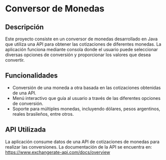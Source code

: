 # Conversor de Monedas

## Descripción

Este proyecto consiste en un conversor de monedas desarrollado en Java que utiliza una API para obtener las cotizaciones de diferentes monedas. La aplicación funciona mediante consola donde el usuario puede seleccionar diversas opciones de conversión y proporcionar los valores que desea convertir.

## Funcionalidades

- Conversión de una moneda a otra basada en las cotizaciones obtenidas de una API.
- Menú interactivo que guía al usuario a través de las diferentes opciones de conversión.
- Soporte para múltiples monedas, incluyendo dólares, pesos argentinos, reales brasileños, entre otros.

## API Utilizada
La aplicación consume datos de una API de cotizaciones de monedas para realizar las conversiones. La documentación de la API se encuentra en: https://www.exchangerate-api.com/docs/overview 
